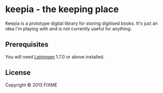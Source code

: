 # keepia - the keeping place

Keepia is a prototype digital library for storing digitised books.
It's just an idea I'm playing with and is not currently useful for
anything.

## Prerequisites

You will need [Leiningen][1] 1.7.0 or above installed.

[1]: https://github.com/technomancy/leiningen

## License

Copyright © 2013 FIXME
